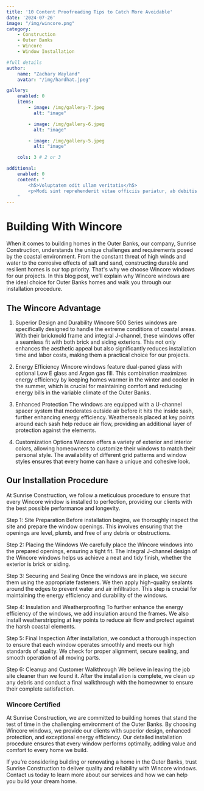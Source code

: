 ```yaml
---
title: '10 Content Proofreading Tips to Catch More Avoidable'
date: '2024-07-26'
image: "/img/wincore.png"
category:
    - Construction
    - Outer Banks
    - Wincore
    - Window Installation

#full details
author:
    name: "Zachary Wayland"
    avatar: "/img/hardhat.jpeg"

gallery:
    enabled: 0
    items:
        - image: /img/gallery-7.jpeg
          alt: "image"

        - image: /img/gallery-6.jpeg
          alt: "image"

        - image: /img/gallery-5.jpeg
          alt: "image"

    cols: 3 # 2 or 3

additional:
    enabled: 0
    content: "
        <h5>Voluptatem odit ullam veritatis</h5>
        <p>Modi sint reprehenderit vitae officiis pariatur, ab debitis voluptate ea eius assumenda beatae, tempora, dolores deserunt, ipsam ipsum! Quod ipsam consequuntur distinctio velit sed ipsum quisquam, itaque placeat error non animi quam aut similique nulla ab. Quaerat dicta, dolores veritatis magnam quae aut omnis in porro.</p>
    "
---
```

# Building With Wincore

When it comes to building homes in the Outer Banks, our company, Sunrise Construction, understands the unique challenges and requirements posed by the coastal environment. From the constant threat of high winds and water to the corrosive effects of salt and sand, constructing durable and resilient homes is our top priority. That's why we choose Wincore windows for our projects. In this blog post, we’ll explain why Wincore windows are the ideal choice for Outer Banks homes and walk you through our installation procedure.

## The Wincore Advantage
1. Superior Design and Durability
Wincore 500 Series windows are specifically designed to handle the extreme conditions of coastal areas. With their brickmold frame and integral J-channel, these windows offer a seamless fit with both brick and siding exteriors. This not only enhances the aesthetic appeal but also significantly reduces installation time and labor costs, making them a practical choice for our projects.

2. Energy Efficiency
Wincore windows feature dual-paned glass with optional Low E glass and Argon gas fill. This combination maximizes energy efficiency by keeping homes warmer in the winter and cooler in the summer, which is crucial for maintaining comfort and reducing energy bills in the variable climate of the Outer Banks.

3. Enhanced Protection
The windows are equipped with a U-channel spacer system that moderates outside air before it hits the inside sash, further enhancing energy efficiency. Weatherseals placed at key points around each sash help reduce air flow, providing an additional layer of protection against the elements.

4. Customization Options
Wincore offers a variety of exterior and interior colors, allowing homeowners to customize their windows to match their personal style. The availability of different grid patterns and window styles ensures that every home can have a unique and cohesive look.

## Our Installation Procedure
At Sunrise Construction, we follow a meticulous procedure to ensure that every Wincore window is installed to perfection, providing our clients with the best possible performance and longevity.

Step 1: Site Preparation
Before installation begins, we thoroughly inspect the site and prepare the window openings. This involves ensuring that the openings are level, plumb, and free of any debris or obstructions.

Step 2: Placing the Windows
We carefully place the Wincore windows into the prepared openings, ensuring a tight fit. The integral J-channel design of the Wincore windows helps us achieve a neat and tidy finish, whether the exterior is brick or siding.

Step 3: Securing and Sealing
Once the windows are in place, we secure them using the appropriate fasteners. We then apply high-quality sealants around the edges to prevent water and air infiltration. This step is crucial for maintaining the energy efficiency and durability of the windows.

Step 4: Insulation and Weatherproofing
To further enhance the energy efficiency of the windows, we add insulation around the frames. We also install weatherstripping at key points to reduce air flow and protect against the harsh coastal elements.

Step 5: Final Inspection
After installation, we conduct a thorough inspection to ensure that each window operates smoothly and meets our high standards of quality. We check for proper alignment, secure sealing, and smooth operation of all moving parts.

Step 6: Cleanup and Customer Walkthrough
We believe in leaving the job site cleaner than we found it. After the installation is complete, we clean up any debris and conduct a final walkthrough with the homeowner to ensure their complete satisfaction.

### Wincore Certified

At Sunrise Construction, we are committed to building homes that stand the test of time in the challenging environment of the Outer Banks. By choosing Wincore windows, we provide our clients with superior design, enhanced protection, and exceptional energy efficiency. Our detailed installation procedure ensures that every window performs optimally, adding value and comfort to every home we build.

If you’re considering building or renovating a home in the Outer Banks, trust Sunrise Construction to deliver quality and reliability with Wincore windows. Contact us today to learn more about our services and how we can help you build your dream home.
